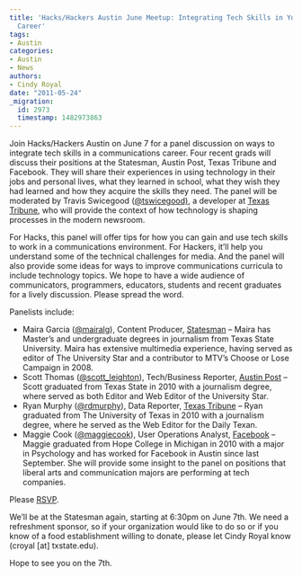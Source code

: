 ```yaml
---
title: 'Hacks/Hackers Austin June Meetup: Integrating Tech Skills in Your Communications
  Career'
tags:
- Austin
categories:
- Austin
- News
authors:
- Cindy Royal
date: "2011-05-24"
_migration:
  id: 2973
  timestamp: 1482973863
---
```


Join Hacks/Hackers Austin on June 7 for a panel discussion on ways to integrate tech skills in a communications career. Four recent grads will discuss their positions at the Statesman, Austin Post, Texas Tribune and Facebook. They will share their experiences in using technology in their jobs and personal lives, what they learned in school, what they wish they had learned and how they acquire the skills they need. The panel will be moderated by Travis Swicegood ([@tswicegood)][1], a developer at [Texas Tribune][2], who will provide the context of how technology is shaping processes in the modern newsroom.

For Hacks, this panel will offer tips for how you can gain and use tech skills to work in a communications environment. For Hackers, it&#8217;ll help you understand some of the technical challenges for media. And the panel will also provide some ideas for ways to improve communications curricula to include technology topics. We hope to have a wide audience of communicators, programmers, educators, students and recent graduates for a lively discussion. Please spread the word.

Panelists include:

  * Maira Garcia ([@mairalg][3]), Content Producer, [Statesman][4] &#8211; Maira has Master&#8217;s and undergraduate degrees in journalism from Texas State University. Maira has extensive multimedia experience, having served as editor of The University Star and a contributor to MTV&#8217;s Choose or Lose Campaign in 2008.
  * Scott Thomas ([@scott_leighton][5]), Tech/Business Reporter, [Austin Post][6] &#8211; Scott graduated from Texas State in 2010 with a journalism degree, where served as both Editor and Web Editor of the University Star.
  * Ryan Murphy ([@rdmurphy][7]), Data Reporter, [Texas Tribune][2] &#8211; Ryan graduated from The University of Texas in 2010 with a journalism degree, where he served as the Web Editor for the Daily Texan. [][7]
  * Maggie Cook ([@maggiecook][8]), User Operations Analyst, [Facebook][9] &#8211; Maggie graduated from Hope College in Michigan in 2010 with a major in Psychology and has worked for Facebook in Austin since last September. She will provide some insight to the panel on positions that liberal arts and communication majors are performing at tech companies.

Please [RSVP][10].

We&#8217;ll be at the Statesman again, starting at 6:30pm on June 7th. We need a refreshment sponsor, so if your organization would like to do so or if you know of a food establishment willing to donate, please let Cindy Royal know (croyal [at] txstate.edu).

Hope to see you on the 7th.

 [1]: http://twitter.com/tswicegood
 [2]: http://texastribune.org
 [3]: http://twitter.com/mairalg
 [4]: http://statesman.com
 [5]: http://twitter.com/scott_leighton
 [6]: http://austinpost.org
 [7]: http://twitter.com/rdmurphy
 [8]: http://twitter.co/maggiecook
 [9]: http://facebook.com
 [10]: http://meetupaustin.hackshackers.com/events/19536341/